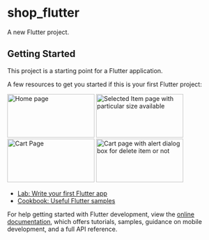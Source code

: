 # shop_flutter

A new Flutter project.

## Getting Started

This project is a starting point for a Flutter application.

A few resources to get you started if this is your first Flutter project:

<img src="[[https://example.com/path/to/your/image.jpg](https://github.com/swapnilkag14/shop_ui/blob/main/shop_flutter_image.jpg](https://github.com/swapnilkag14/shop_ui/blob/main/shop_flutter_image4.jpg))" alt="Home page" height="100" width="200">

<img src="[[https://example.com/path/to/your/image.jpg](https://github.com/swapnilkag14/shop_ui/blob/main/shop_flutter_image.jpg](https://github.com/swapnilkag14/shop_ui/blob/main/shop_flutter_image3.jpg))" alt="Selected Item page with particular size available" height="100" width="200">

<img src="[[https://example.com/path/to/your/image.jpg](https://github.com/swapnilkag14/shop_ui/blob/main/shop_flutter_image.jpg](https://github.com/swapnilkag14/shop_ui/blob/main/shop_flutter_image2.jpg))" alt="Cart Page" height="100" width="200">

<img src="[https://example.com/path/to/your/image.jpg](https://github.com/swapnilkag14/shop_ui/blob/main/shop_flutter_image.jpg)" alt="Cart page with alert dialog box for delete item or not" height="100" width="200">



- [Lab: Write your first Flutter app](https://docs.flutter.dev/get-started/codelab)
- [Cookbook: Useful Flutter samples](https://docs.flutter.dev/cookbook)

For help getting started with Flutter development, view the
[online documentation](https://docs.flutter.dev/), which offers tutorials,
samples, guidance on mobile development, and a full API reference.
